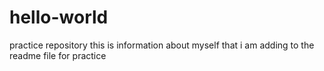 # hello-world
practice repository
this is information about myself that i am adding to the readme file for practice
